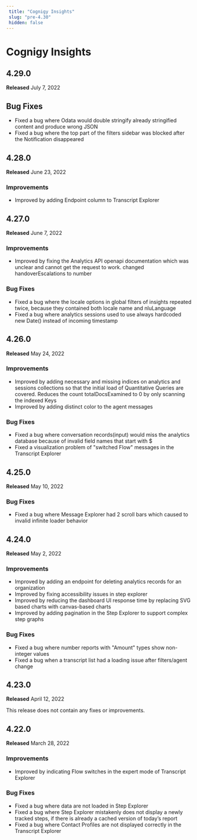 ```yaml
---
 title: "Cognigy Insights" 
 slug: "pre-4.30" 
 hidden: false 
---
```

# Cognigy Insights

## 4.29.0

**Released** July 7, 2022

## Bug Fixes

- Fixed a bug where Odata would double stringify already stringified content and produce wrong JSON
- Fixed a bug where the top part of the filters sidebar was blocked after the Notification disappeared

## 4.28.0

**Released** June 23, 2022

### Improvements

- Improved by adding Endpoint column to Transcript Explorer

## 4.27.0

**Released** June 7, 2022

### Improvements

- Improved by fixing the Analytics API openapi documentation which was unclear and cannot get the request to work. changed handoverEscalations to number

### Bug Fixes

- Fixed a bug where the locale options in global filters of insights repeated twice, because they contained both locale name and nluLanguage
- Fixed a bug where analytics sessions used to use always hardcoded new Date() instead of incoming timestamp

## 4.26.0

**Released** May 24, 2022

### Improvements

- Improved by adding necessary and missing indices on analytics and sessions collections so that the initial load of Quantitative Queries are covered. Reduces the count totalDocsExamined to 0 by only scanning the indexed Keys
- Improved by adding distinct color to the agent messages

### Bug Fixes

- Fixed a bug where conversation records(input) would miss the analytics database because of invalid field names that start with $
- Fixed a visualization problem of "switched Flow" messages in the Transcript Explorer

## 4.25.0

**Released** May 10, 2022

### Bug Fixes

- Fixed a bug where Message Explorer had 2 scroll bars which caused to invalid infinite loader behavior

## 4.24.0

**Released** May 2, 2022

### Improvements

- Improved by adding an endpoint for deleting analytics records for an organization
- Improved by fixing accessibility issues in step explorer
- Improved by reducing the dashboard UI response time by replacing SVG based charts with canvas-based charts
- Improved by adding pagination in the Step Explorer to support complex step graphs

### Bug Fixes

- Fixed a bug where number reports with "Amount" types show non-integer values
- Fixed a bug when a transcript list had a loading issue after filters/agent change

## 4.23.0

**Released** April 12, 2022

This release does not contain any fixes or improvements.

## 4.22.0

**Released** March 28, 2022

### Improvements

- Improved by indicating Flow switches in the expert mode of Transcript Explorer

### Bug Fixes

- Fixed a bug where data are not loaded in Step Explorer
- Fixed a bug where Step Explorer mistakenly does not display a newly tracked steps, if there is already a cached version of today’s report
- Fixed a bug where Contact Profiles are not displayed correctly in the Transcript Explorer
